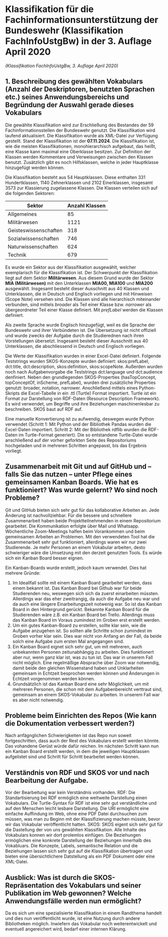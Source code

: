 # Klassifikation für die Fachinformationsunterstützung der Bundeswehr (Klassifikation FachInfoUstgBw) in der 3. Auflage April 2020
*(Klassifikation FachInfoUstgBw, 3. Auflage April 2020)* 

## 1. Beschreibung des gewählten Vokabulars (Anzahl der Deskriptoren, benutzten Sprachen etc.) seines Anwendungsbereichs und Begründung der Auswahl gerade dieses Vokabulars

Die gewählte Klassifikation wird zur Erschließung des Bestandes der 59 Fachinformationsstellen der Bundeswehr genutzt. Die Klassifikation wird laufend aktualisiert. Die Klassifikation wurde als XML-Datei zur Verfügung gestellt. Stand der Klassifikation ist der **07.11.2024**. Die Klassifikation ist, wie die meisten Klassifikationen, monohierarchisch aufgebaut, das heißt, eine Klasse kann maximal eine Oberklasse besitzen. Zur Definition der Klassen werden Kommentare und Verweisungen zwischen den Klassen benutzt. Zusätzlich gibt es noch Hilfsklassen, welche in jeder Hauptklasse hinzugefügt werden können.

Die Klassifikation besteht aus 54 Hauptklassen. Diese enthalten 331 Hundertklassen, 1140 Zehnerklassen und 2102 Einerklassen, insgesamt 3573 zur Klassierung zugelassene Klassen. Die Klassen verteilen sich auf die folgenden Sektoren:

| **Sektor**           | **Anzahl Klassen** | 
|-----------------------|--------------------|
| Allgemeines           | 85                |
| Militärwesen          | 1121              |
| Geisteswissenschaften | 318               |
| Sozialwissenschaften  | 746               |
| Naturwissenschaften   | 624               |
| Technik               | 679               | 


Es wurde ein Sektor aus der Klassifikation ausgewählt, welcher exemplarisch für die Klassifikation ist. Der Schwerpunkt der Klassifikation liegt auf dem Sektor **Militärwesen**. Aus diesem Grund wurde der Sektor **MIA (Militärwesen)** mit den Unterklassen **MIA00, MIA100** und **MIA200** ausgewählt. Insgesamt besteht dieser Ausschnitt aus 40 Klassen und Unterklassen, die in Deutsch und Englisch vorliegen und mit Hinweisen (Scope Note) versehen sind. Die Klassen sind alle hierarchisch miteinander verbunden, sind mittels *broader* als Teil einer Klasse bzw. *narrower* als übergeordneter Teil einer Klasse definiert. Mit *prefLabel* werden die Klassen definiert.

Als zweite Sprache wurde Englisch hinzugefügt, weil es die Sprache der Bundeswehr und ihrer Verbündeten ist. Die Übersetzung ist nicht offiziell und wurde zwecks der Aufgabe durch die Studierednen nach ihren Vorstellungen übersetzt. Insgesamt besteht dieser Ausschnitt aus 40 Unterklassen, die abschliessend in Deutsch und Englisch vorliegen.

Die Werte der Klassifikation wurden in einer Excel-Datei definiert. Folgende Teststrings wurden SKOS-Konzepte wurden definiert: skos:prefLabel, dct:title, dct:description, skos:definition, skos:scopeNote. Außerden wurden noch nach Aufgabenvorgabe die Teststrings dct:language und dct:audience denfiniert. Neben den grundlegenden SKOS-Properties (hasTopConcept, topConceptOf, inScheme, prefLabel), wurden drei zusätzliche Properties genutzt: broader, notation, narrower.
Anschließend mittels eines Python-Skripts die Excel-Tabelle in ein .ttl (Turtle) Format importiert. Turtle ist ein Format zur Darstellung von RDF-Daten (Resource Description Framework). Es wird verwendet, um Begriffe und ihre Beziehungen maschinenlesbar zu beschreiben. SKOS baut auf RDF auf. 

Eine manuelle Konvertierung ist zu aufwendig, deswegen wurde Python verwendet (Schritt 1: Mit Python und der Bibliothek Pandas wurden die Excel-Daten importiert. Schritt 2: Mit der Bibliothek rdflib wurden die RDF-Daten im Turtle-Format generiert). Die so entstandene Turtle-Datei wurde anschließend auf der vorher geforkten Seite des Repositoriums hochgeladen und in mehreren Schritten angepasst, bis das Ergebnis vorliegt.

## Zusammenarbeit mit Git und auf GitHub und – falls Sie das nutzen – unter Pflege eines gemeinsamen Kanban Boards. Wie hat es funktioniert? Was wurde gelernt? Wo sind noch Probleme?

Git und GitHub bieten sich sehr gut für das kollaborative Arbeiten an. Jede Änderung ist nachvollziehbar. Für die bessere und schnellere Zusammenarbeit haben beide Projektteilnehmenden in einem Repositorium gearbeitet. Die Kommunikation erfolgte über Mail und Whatsapp. Wöchentliche Zoom-Meetings halfen beim Vorankommen und beim gemeinsamen Arbeiten an Problemen. Mit den verwendeten Tool hat die Zusammenarbeit sehr gut funktioniert, allerdings waren wir nur zwei Studierende. Je mehr Personen an einem Vokabular arbeiten, desto schwieriger wäre die Umsetzung mit den derzeit genutzten Tools. Es würde sich ein Kanban Board besser eignen.

Ein Kanban-Boards wurde erstellt, jedoch kaum verwendet. Dies hat mehrere Gründe:
1. Im Ideallfall sollte mit einem Kanban Board gearbeitet werden, dass einem bekannt ist. Das Kanban Board bei Github war für beide Studierenden neu, weswegen sich sich da zuerst einarbeiten müssten. Allerdings war das eher zweitrangig, da auch die Aufgabe neu war und da auch eine längere Einarbeitungszeit notwenig war. So ist das Kanban Board in den Hintergrund gerückt. Bekannte Kanban Board für die Studierenden wäre z.B. ein Kanban Board bei Trello. Allerdings muss das Kanban Board im Voraus zumindest im Groben erst erstellt werden.
2. Um ein gutes Kanban-Board zu erstellen, sollte klar sein, wie die Aufgabe anzugehen ist. So sollten alle Schritte schon zumindest im Groben vorher klar sein. Dies war nicht von Anfang an der Fall, da beide solch eine Aufgabe zum ersten Mal angegangen sind.
3. Ein Kanban Board eignet sich sehr gut, um mit mehreren, auch unbekannten Personen zeitunabhängig zu arbeiten. Dies funktionert aber nur, wenn ganz klar ist, was zu tun ist. Das war in unserem Fall nicht möglich. Eine regelmäßige Absprache über Zoom war notwendig, damit beide den gleichen Wissenstand haben und Unklarheiten gemeinsam in Echtzeit besprochen werden können und Änderungen in Echtzeit vorgenommen werden können.
4. Grundsätzlich ist das Kanban Board eine sehr Möglichkeit, um mit mehreren Personen, die schon mit dem Aufgabenbereicht verttraut sind, gemeinsam an einem SKOS-Vokabular zu arbeiten. In unserem Fall war es aber nicht notwendig. 

## Probleme beim Einrichten des Repos (Wie kann die Dokumentation verbessert werden?)

Nach anfägnglichen Schwierigkeiten ist das Repo nun soweit fortgeschritten, dass auch der Rest des Vokabulars erstellt werden könnte. Das vohandene Gerüst würde dafür reichen. Im nächsten Schritt kann nun ein Kanban Board erstellt werden, in dem die jeweiligen Hauptklassen aufgelistet sind und Schritt für Schritt bearbeitet werden können.

## Verständnis von RDF und SKOS vor und nach Bearbeitung der Aufgabe.

Vor der Bearbeitung war kein Verständnis vorhanden. 
RDF: Die Standartisierung bei RDF ermöglich eine weltweite Darstellung einen Vokabulars. Die Turtle-Syntax für RDF ist eine sehr gut verständliche und auf den Menschen leicht lesbare Darstellung. Die URI ermöglicht eine einfache Auffindung im Web, ohne eine PDF Datei durchsuchen zum müssen, was man zu Beginn mit der Klassifizierung machen müsste, bevor wir das Vokabular veröffentlicht hatten.
SKOS: SKOS eigent sich sehr gut für die Dastellung der von uns gewählten Klassifikation. Alle Inhalte des Vokabulars konnen wir dort prolemlos einfügen. Die Beziehungen ermöglichen eine konkrete Darstellung der Beziehungen innerhalb des Vokabluars. Die Konzepte, Labels, semantische Relation und die Beziehungen lassen sich sehr gut auf die Klassifikation übertragen und bieten eine übersichtlichere Datstellung als ein PDF Dokument oder eine XML-Datei.

## Ausblick: Was ist durch die SKOS-Repräsentation des Vokabulars und seiner Publikation im Web gewonnen? Welche Anwendungsfälle werden nun ermöglicht?

Da es sich um eine spezialisierte Klassifikation in einem Randthema handelt und dies nun veröffentlicht wurde, ist eine Nutzung durch andere Bibliotheken möglich. Inwiefern das Vokabular noch weiterentwickelt und eventuell angereichert wird, bedarf einer internen Klärung.

